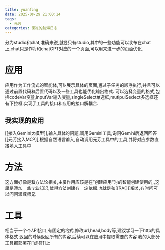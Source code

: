 ```yaml
---
title: yuanfang
date: 2025-09-29 21:00:14
tags:
  - 元芳
categories: 果冻的航海日志
---
```

分为studio和chat,准确来说,就是只有studio,其中的一些功能可以发布在chat上,chat只是作为和chatGPT对应的一个页面,可以用来进一步的页面优化.
# 应用
应用作为工作流式的智能体,可以展示具体的页面,通过子任务的顺序执行,并且可以通过前置代码和后置代码以及一些工具也能优化输出格式.
可以选择变量的格式,包括codeVar变量,inputVar输入变量,singleSelect单选框,mutipulSeclect多选框还有下拉框.实现了工具的接口和应用的接口解耦合.
## 我实现的应用
[[接入Gemini大模型]],输入具体的问题,调用Gemini工具,询问Gemini后返回回答
[[元芳接入MCP]],根据自然语言输入,自动调用元芳工具中的工具,并将对应参数直接填入工具中

# 方法
这方面好像是和方法论相关,主要作用应该是在”创建应用“时的智能创建使用的,,这里是添加一些专业知识,使得方法创建有一定依据.也就是和[[RAG]]相关,有时间可以问问潇龚师兄.

# 工具
相当于一个个API接口,有固定的格式,修改url,head,body等,建议学习一下http的具体格式
返回的时候返回所有的内容,后续可以在应用中提取需要的内容
我的大部分工具都部署在[[虎符]]上



